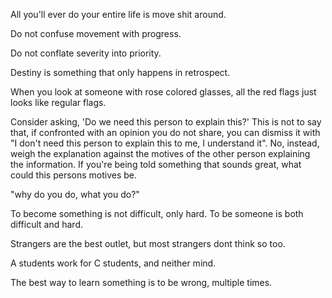 All you'll ever do your entire life is move shit around.

Do not confuse movement with progress.

Do not conflate severity into priority.

Destiny is something that only happens in retrospect.

When you look at someone with rose colored glasses, all the red flags just looks like regular flags.

Consider asking, 'Do we need this person to explain this?' This is not to say that, if confronted with an opinion you do not share, you can dismiss it with "I don't need this person to explain this to me, I understand it". No, instead, weigh the explanation against the motives of the other person explaining the information. If you're being told something that sounds great, what could this persons motives be.

"why do you do, what you do?"

To become something is not difficult, only hard. To be someone is both difficult and hard.

Strangers are the best outlet, but most strangers dont think so too.

A students work for C students, and neither mind.

The best way to learn something is to be wrong, multiple times.
